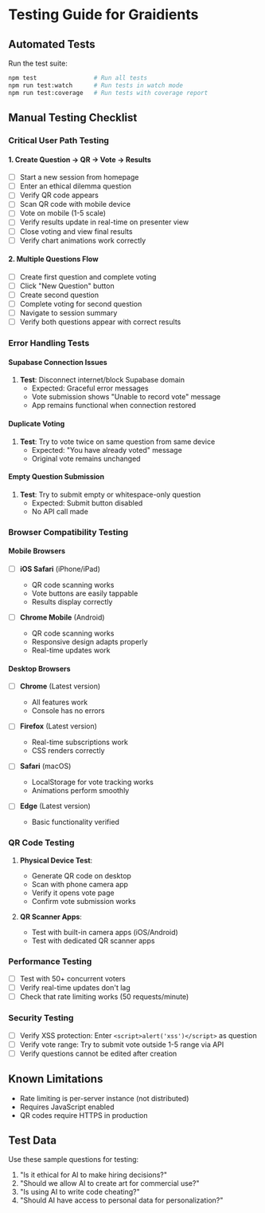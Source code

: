# Testing Guide for Graidients

## Automated Tests

Run the test suite:
```bash
npm test                # Run all tests
npm run test:watch      # Run tests in watch mode
npm run test:coverage   # Run tests with coverage report
```

## Manual Testing Checklist

### Critical User Path Testing

#### 1. Create Question → QR → Vote → Results
- [ ] Start a new session from homepage
- [ ] Enter an ethical dilemma question
- [ ] Verify QR code appears
- [ ] Scan QR code with mobile device
- [ ] Vote on mobile (1-5 scale)
- [ ] Verify results update in real-time on presenter view
- [ ] Close voting and view final results
- [ ] Verify chart animations work correctly

#### 2. Multiple Questions Flow
- [ ] Create first question and complete voting
- [ ] Click "New Question" button
- [ ] Create second question
- [ ] Complete voting for second question
- [ ] Navigate to session summary
- [ ] Verify both questions appear with correct results

### Error Handling Tests

#### Supabase Connection Issues
1. **Test**: Disconnect internet/block Supabase domain
   - Expected: Graceful error messages
   - Vote submission shows "Unable to record vote" message
   - App remains functional when connection restored

#### Duplicate Voting
1. **Test**: Try to vote twice on same question from same device
   - Expected: "You have already voted" message
   - Original vote remains unchanged

#### Empty Question Submission
1. **Test**: Try to submit empty or whitespace-only question
   - Expected: Submit button disabled
   - No API call made

### Browser Compatibility Testing

#### Mobile Browsers
- [ ] **iOS Safari** (iPhone/iPad)
  - QR code scanning works
  - Vote buttons are easily tappable
  - Results display correctly
  
- [ ] **Chrome Mobile** (Android)
  - QR code scanning works
  - Responsive design adapts properly
  - Real-time updates work

#### Desktop Browsers
- [ ] **Chrome** (Latest version)
  - All features work
  - Console has no errors
  
- [ ] **Firefox** (Latest version)
  - Real-time subscriptions work
  - CSS renders correctly
  
- [ ] **Safari** (macOS)
  - LocalStorage for vote tracking works
  - Animations perform smoothly
  
- [ ] **Edge** (Latest version)
  - Basic functionality verified

### QR Code Testing
1. **Physical Device Test**:
   - Generate QR code on desktop
   - Scan with phone camera app
   - Verify it opens vote page
   - Confirm vote submission works

2. **QR Scanner Apps**:
   - Test with built-in camera apps (iOS/Android)
   - Test with dedicated QR scanner apps

### Performance Testing
- [ ] Test with 50+ concurrent voters
- [ ] Verify real-time updates don't lag
- [ ] Check that rate limiting works (50 requests/minute)

### Security Testing
- [ ] Verify XSS protection: Enter `<script>alert('xss')</script>` as question
- [ ] Verify vote range: Try to submit vote outside 1-5 range via API
- [ ] Verify questions cannot be edited after creation

## Known Limitations
- Rate limiting is per-server instance (not distributed)
- Requires JavaScript enabled
- QR codes require HTTPS in production

## Test Data
Use these sample questions for testing:
1. "Is it ethical for AI to make hiring decisions?"
2. "Should we allow AI to create art for commercial use?"
3. "Is using AI to write code cheating?"
4. "Should AI have access to personal data for personalization?"